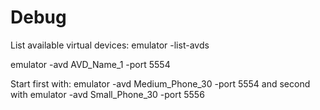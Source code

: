 # Debug
List available virtual devices:
emulator -list-avds

emulator -avd AVD_Name_1 -port 5554

Start first with:
emulator -avd Medium_Phone_30 -port 5554
and second with
emulator -avd Small_Phone_30 -port 5556